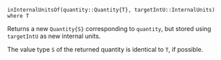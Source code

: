 ```
inInternalUnitsOf(quantity::Quantity{T}, targetIntU::InternalUnits) where T
```

Returns a new `Quantity{S}` corresponding to `quantity`, but stored using `targetIntU` as new internal units.

The value type `S` of the returned quantity is identical to `T`, if possible.
